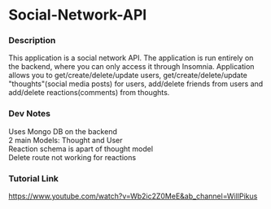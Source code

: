# Social-Network-API

### Description
This application is a social network API. The application is run entirely on the backend, where you can only access it through Insomnia. Application allows you to get/create/delete/update users, get/create/delete/update "thoughts"(social media posts) for users, add/delete friends from users and add/delete reactions(comments) from thoughts.

### Dev Notes
Uses Mongo DB on the backend<br>
2 main Models: Thought and User<br>
Reaction schema is apart of thought model<br>
Delete route not working for reactions

### Tutorial Link
https://www.youtube.com/watch?v=Wb2ic2Z0MeE&ab_channel=WillPikus